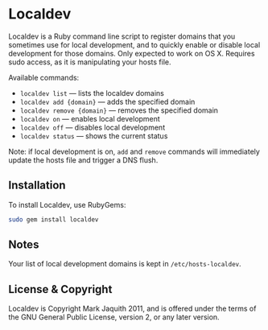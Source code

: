 # Localdev

Localdev is a Ruby command line script to register domains that you sometimes use for local development, and to quickly enable or disable local development for those domains. Only expected to work on OS X. Requires sudo access, as it is manipulating your hosts file.

Available commands:

* `localdev list` — lists the localdev domains
* `localdev add {domain}` — adds the specified domain
* `localdev remove {domain}` — removes the specified domain
* `localdev on` — enables local development
* `localdev off` — disables local development
* `localdev status` — shows the current status

Note: if local development is on, `add` and `remove` commands will immediately update the hosts file and trigger a DNS flush.

## Installation

To install Localdev, use RubyGems:

```bash
sudo gem install localdev
```

## Notes

Your list of local development domains is kept in `/etc/hosts-localdev`.

## License & Copyright

Localdev is Copyright Mark Jaquith 2011, and is offered under the terms of the GNU General Public License, version 2, or any later version.
